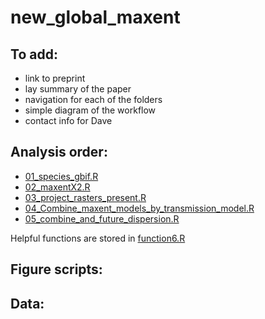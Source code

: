 # new_global_maxent

## To add: 
- link to preprint
- lay summary of the paper
- navigation for each of the folders
- simple diagram of the workflow
- contact info for Dave

## Analysis order:
- [01_species_gbif.R](https://github.com/BioDivHealth/new_global_maxent/blob/main/scripts/01_species_gbif_25.R)
- [02_maxentX2.R](https://github.com/BioDivHealth/new_global_maxent/blob/main/scripts/02_maxent_modelling.R)
- [03_project_rasters_present.R](https://github.com/BioDivHealth/new_global_maxent/blob/main/scripts/03_project_rasters_present.R)
- [04_Combine_maxent_models_by_transmission_model.R](https://github.com/BioDivHealth/new_global_maxent/blob/main/scripts/04__Combine_maxent_models_by_transmission_model.R)
- [05_combine_and_future_dispersion.R](https://github.com/BioDivHealth/new_global_maxent/blob/main/scripts/05_combine_and_future_dispersion.R)

Helpful functions are stored in [function6.R](https://github.com/BioDivHealth/new_global_maxent/blob/main/scripts/functions6.r)

## Figure scripts:



## Data: 
